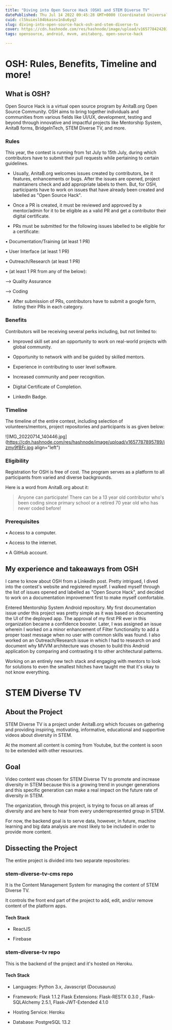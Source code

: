 ```yaml
---
title: "Diving into Open Source Hack (OSH) and STEM Diverse TV"
datePublished: Thu Jul 14 2022 09:45:28 GMT+0000 (Coordinated Universal Time)
cuid: cl5kuiesl04bkasnv1n8u6yq2
slug: diving-into-open-source-hack-osh-and-stem-diverse-tv
cover: https://cdn.hashnode.com/res/hashnode/image/upload/v1657784242039/BLr-KyjhE.jpg
tags: opensource, android, mvvm, anitaborg, open-source-hack

---
```


# OSH: Rules, Benefits, Timeline and more!

## What is OSH?

Open Source Hack is a virtual open source program by AnitaB.org Open Source Community. OSH aims to bring together individuals and communities from various fields like UI/UX, development, testing and beyond through innovative and impactful projects like Mentorship System, AnitaB forms, BridgeInTech, STEM Diverse TV, and more.

### Rules

This year, the contest is running from 1st July to 15th July, during which contributors have to submit their pull requests while pertaining to certain guidelines.

- Usually, AnitaB.org welcomes issues created by contributors, be it features, enhancements or bugs. After the issues are opened, project maintainers check and add appropriate labels to them. But, for OSH, participants have to work on issues that have already been created and labelled as "Open Source Hack".

- Once a PR is created, it must be reviewed and approved by a mentor/admin for it to be eligible as a valid PR and get a contributor their digital certificate.

- PRs must be submitted for the following issues labelled to be eligible for a certificate:

• Documentation/Training (at least 1 PR) 

• User Interface (at least 1 PR)

• Outreach/Research (at least 1 PR) 

• (at least 1 PR from any of the below):

  --> Quality Assurance

  --> Coding

- After submission of PRs, contributors have to submit a google form, listing their PRs in each category. 

### Benefits

Contributors will be receiving several perks including, but not limited to:

- Improved skill set and an opportunity to work on real-world projects with global community.

- Opportunity to network with and be guided by skilled mentors. 

- Experience in contributing to user level software. 

- Increased community and peer recognition. 

- Digital Certificate of Completion. 

- LinkedIn Badge.

### Timeline

The timeline of the entire contest, including selection of volunteers/mentors, project repositories and participants is as given below:

![IMG_20220714_140446.jpg](https://cdn.hashnode.com/res/hashnode/image/upload/v1657787895789/izmy9fBFr.jpg align="left")


### Eligibility

Registration for OSH is free of cost. The program serves as a platform to all participants from varied and diverse backgrounds.

Here is a word from AnitaB.org about it:

> Anyone can participate! There can be a 13 year old contributor who's been coding since primary school or a retired 70 year old who has never coded before!


### Prerequisites

• Access to a computer.

• Access to the internet.

• A GitHub account.


## My experience and takeaways from OSH

I came to know about OSH from a LinkedIn post. Pretty intrigued, I dived into the contest's website and registered myself. I walked myself through the list of issues opened and labelled as "Open Source Hack", and decided to work on a documentation improvement first to make myself comfortable.

Entered Mentorship System Android repository. My first documentation issue under this project was pretty simple as it was based on documenting the UI of the deployed app. The approval of my first PR ever in this organization became a confidence booster. Later, I was assigned an issue wherein I worked on a minor enhancement of Filter functionality to add a proper toast message when no user with common skills was found. I also worked on an Outreach/Research issue in which I had to research on and document why MVVM architecture was chosen to build this Android application by comparing and contrasting it to other architectural patterns.

Working on an entirely new tech stack and engaging with mentors to look for solutions to even the smallest hitches have taught me that it's okay to not know everything.



# STEM Diverse TV

## About the Project

STEM Diverse TV is a project under AnitaB.org which focuses on gathering and providing inspiring, motivating, informative, educational and supportive videos about diversity in STEM. 

At the moment all content is coming from Youtube, but the content is soon to be extended with other resources. 

## Goal

Video content was chosen for STEM Diverse TV to promote and increase diversity in STEM because this is a growing trend in younger generations and this specific generation can make a real impact on the future rate of diversity in STEM.

The organization, through this project, is trying to focus on all areas of diversity and are here to hear from every underrepresented group in STEM.

For now, the backend goal is to serve data, however, in future, machine learning and big data analysis are most likely to be included in order to provide more content.

## Dissecting the Project

The entire project is divided into two separate repositories:

### stem-diverse-tv-cms repo

It is the Content Management System for managing the content of STEM Diverse TV. 

It controls the front end part of the project to add, edit, and/or remove content of the platform apps. 

#### Tech Stack

- ReactJS

- Firebase


### stem-diverse-tv repo

This is the backend of the project and it's hosted on Heroku. 

#### Tech Stack

- Languages: Python 3.x, Javascript (Docusaurus)

- Framework: Flask 1.1.2
Flask Extensions: Flask-RESTX 0.3.0 , Flask-SQLAlchemy 2.5.1, Flask-JWT-Extended 4.1.0

- Hosting Service: Heroku

- Database: PostgreSQL 13.2






